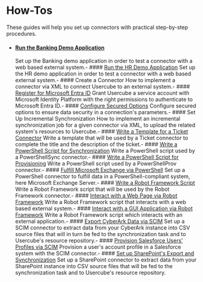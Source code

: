 # How-Tos

These guides will help you set up connectors with practical step-by-step procedures.

- #### [Run the Banking Demo Application](/docs/identitymanager/6.1/identitymanager/integration-guide/connectors/how-tos/demoapp-banking/index.md)
  Set up the Banking demo application in order to test a connector with a web based external
  system.- ####
  [Run the HR Demo Application](/docs/identitymanager/6.1/identitymanager/integration-guide/connectors/how-tos/demoapp-hr/index.md)
  Set up the HR demo application in order to test a connector with a web based external
  system.- #### Create a Connector How to implement a connector via XML to connect Usercube to an
  external system.- ####
  [Register for Microsoft Entra ID](/docs/identitymanager/6.1/identitymanager/integration-guide/connectors/how-tos/azuread-register/index.md)
  Grant Usercube a service account with Microsoft Identity Platform with the right permissions to
  authenticate to Microsoft Entra ID.- ####
  [Configure Secured Options](/docs/identitymanager/6.1/identitymanager/integration-guide/connectors/how-tos/configure-secured-options/index.md)
  Configure secured options to ensure data security in a connection's parameters.- #### Set Up
  Incremental Synchronization How to implement an incremental synchronization job for a given
  connector via XML, to upload the related system's resources to Usercube.- ####
  [Write a Template for a Ticket Connector](/docs/identitymanager/6.1/identitymanager/integration-guide/connectors/how-tos/write-ticket-template/index.md)
  Write a template that will be used by a Ticket connector to complete the title and the
  description of the ticket.- ####
  [Write a PowerShell Script for Synchronization](/docs/identitymanager/6.1/identitymanager/integration-guide/connectors/how-tos/write-sync-powershell-script/index.md)
  Write a PowerShell script used by a PowerShellSync connector.- ####
  [Write a PowerShell Script for Provisioning](/docs/identitymanager/6.1/identitymanager/integration-guide/connectors/how-tos/write-fulfill-powershell-script/index.md)
  Write a PowerShell script used by a PowerShellProv connector.- ####
  [Fulfill Microsoft Exchange via PowerShell](/docs/identitymanager/6.1/identitymanager/integration-guide/connectors/how-tos/powershell-fulfill/index.md)
  Set up a PowerShell connector to fulfill data in a PowerShell-compliant system, here Microsoft
  Exchange Server.- ####
  [Write a Robot Framework Script](/docs/identitymanager/6.1/identitymanager/integration-guide/connectors/how-tos/write-fulfill-robotframework-script/index.md)
  Write a Robot Framework script that will be used by the Robot Framework connector.- ####
  [Interact with a Web Page via Robot Framework](/docs/identitymanager/6.1/identitymanager/integration-guide/connectors/how-tos/interact-web-page-robotframework/index.md)
  Write a Robot Framework script that interacts with a web based external system.- ####
  [Interact with a GUI Application via Robot Framework](/docs/identitymanager/6.1/identitymanager/integration-guide/connectors/how-tos/interact-gui-robotframework/index.md)
  Write a Robot Framework script which interacts with an external application.- ####
  [Export CyberArk Data via SCIM](/docs/identitymanager/6.1/identitymanager/integration-guide/connectors/how-tos/scim-cyberark-export/index.md)
  Set up a SCIM connector to extract data from your CyberArk instance into CSV source files that
  will in turn be fed to the synchronization task and to Usercube's resource repository.- ####
  [Provision Salesforce Users' Profiles via SCIM](/docs/identitymanager/6.1/identitymanager/integration-guide/connectors/how-tos/scim-salesforce-provisioning-entitlements/index.md)
  Provision a user's account profile in a Salesforce system with the SCIM connector.- ####
  [Set up SharePoint's Export and Synchronization](/docs/identitymanager/6.1/identitymanager/integration-guide/connectors/how-tos/sharepoint-export/index.md)
  Set up a SharePoint connector to extract data from your SharePoint instance into CSV source
  files that will be fed to the synchronization task and to Usercube's resource repository.
